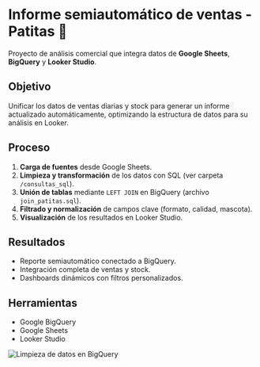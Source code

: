 # Informe semiautomático de ventas - Patitas 🐾

Proyecto de análisis comercial que integra datos de **Google Sheets**, **BigQuery** y **Looker Studio**.

## Objetivo
Unificar los datos de ventas diarias y stock para generar un informe actualizado automáticamente, optimizando la estructura de datos para su análisis en Looker.

## Proceso
1. **Carga de fuentes** desde Google Sheets.
2. **Limpieza y transformación** de los datos con SQL (ver carpeta `/consultas_sql`).
3. **Unión de tablas** mediante `LEFT JOIN` en BigQuery (archivo `join_patitas.sql`).
4. **Filtrado y normalización** de campos clave (formato, calidad, mascota).
5. **Visualización** de los resultados en Looker Studio.

## Resultados
- Reporte semiautomático conectado a BigQuery.
- Integración completa de ventas y stock.
- Dashboards dinámicos con filtros personalizados.

## Herramientas
- Google BigQuery  
- Google Sheets  
- Looker Studio  

![Limpieza de datos en BigQuery](imagenes/paso2_limpieza.png)
